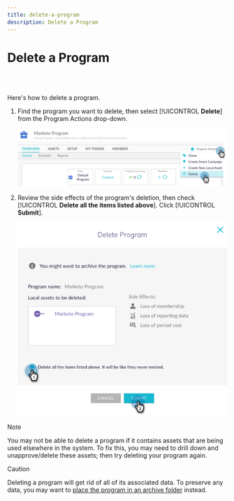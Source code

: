 ```yaml
---
title: delete-a-program
description: Delete a Program
---
```


# Delete a Program

<br>&nbsp;

Here's how to delete a program.

1. Find the program you want to delete, then select [!UICONTROL **Delete**] from the Program Actions drop-down.

   ![Image One](/help/sky/assets/programs/delete-a-program/delete-a-program-1.png)

1. Review the side effects of the program's deletion, then check [!UICONTROL **Delete all the items listed above**]. Click [!UICONTROL **Submit**].

   ![Image Two](/help/sky/assets/programs/delete-a-program/delete-a-program-2.png)

>[!NOTE]
>
>You may not be able to delete a program if it contains assets that are being used elsewhere in the system. To fix this, you may need to drill down and unapprove/delete these assets; then try deleting your program again.

>[!CAUTION]
>
>Deleting a program will get rid of all of its associated data. To preserve any data, you may want to [place the program in an archive folder](/help/sky/archive-a-program.md) instead.
